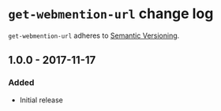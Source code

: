 # `get-webmention-url` change log

`get-webmention-url` adheres to [Semantic Versioning](http://semver.org/).

## 1.0.0 - 2017-11-17

### Added

* Initial release
